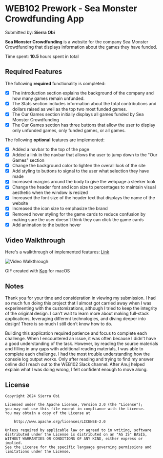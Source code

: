 # WEB102 Prework - Sea Monster Crowdfunding App

Submitted by: **Sierra Obi**

**Sea Monster Crowdfunding** is a website for the company Sea Monster Crowdfunding that displays information about the games they have funded.

Time spent: **10.5** hours spent in total

## Required Features

The following **required** functionality is completed:

* [x] The introduction section explains the background of the company and how many games remain unfunded.
* [x] The Stats section includes information about the total contributions and dollars raised as well as the top two most funded games.
* [x] The Our Games section initially displays all games funded by Sea Monster Crowdfunding
* [x] The Our Games section has three buttons that allow the user to display only unfunded games, only funded games, or all games.

The following **optional** features are implemented:

* [x] Added a navbar to the top of the page
* [x] Added a link in the navbar that allows the user to jump down to the "Our Games" section
* [x] Change the background color to lighten the overall look of the site
* [x] Add styling to buttons to signal to the user what selection they have made
* [x] Increased margins around the body to give the webpage a sleeker look
* [x] Change the header font and icon size to percentages to maintain visual aesthetic when the window is resized
* [x] Increased the font size of the header text that displays the name of the website
* [x] Increased the icon size to emphasize the brand
* [x] Removed hover styling for the game cards to reduce confusion by making sure the user doesn't think they can click the game cards
* [x] Add animation to the button hover

## Video Walkthrough

Here's a walkthrough of implemented features:
[Link](https://i.imgur.com/GikogWO.gif)

![Video Walkthrough](assets/WEB102-prework-demo.gif)
<!-- Replace this with whatever GIF tool you used! -->
GIF created with [Kap](https://getkap.co/) for macOS 
<!-- Recommended tools:
[ScreenToGif](https://www.screentogif.com/) for Windows
[peek](https://github.com/phw/peek) for Linux. -->

## Notes
Thank you for your time and consideration in viewing my submission. I had so much fun doing this project that I almost got carried away when I was experimenting with the customizations, although I tried to keep the integrity of the original design. I can't wait to learn more about making full-stack applications, leveraging different technologies, and diving deeper into design! There is so much I still don't know how to do.

Building this application required patience and focus to complete each challenge. When I encountered an issue, it was often because I didn't have a good understanding of the task. However, by reading the source materials and filling in any gaps with additional reading materials, I was able to complete each challenge. I had the most trouble understanding how the console log output works. Only after reading and trying to find my answer online did I reach out to the WEB102 Slack channel. After Anuj helped explain what I was doing wrong, I felt confident enough to move along. 

## License

    Copyright 2024 Sierra Obi

    Licensed under the Apache License, Version 2.0 (the "License");
    you may not use this file except in compliance with the License.
    You may obtain a copy of the License at

        http://www.apache.org/licenses/LICENSE-2.0

    Unless required by applicable law or agreed to in writing, software
    distributed under the License is distributed on an "AS IS" BASIS,
    WITHOUT WARRANTIES OR CONDITIONS OF ANY KIND, either express or implied.
    See the License for the specific language governing permissions and
    limitations under the License.
